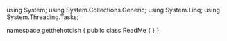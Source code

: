 ﻿using System;
using System.Collections.Generic;
using System.Linq;
using System.Threading.Tasks;

namespace getthehotdish
{
    public class ReadMe
    {
    }
}
